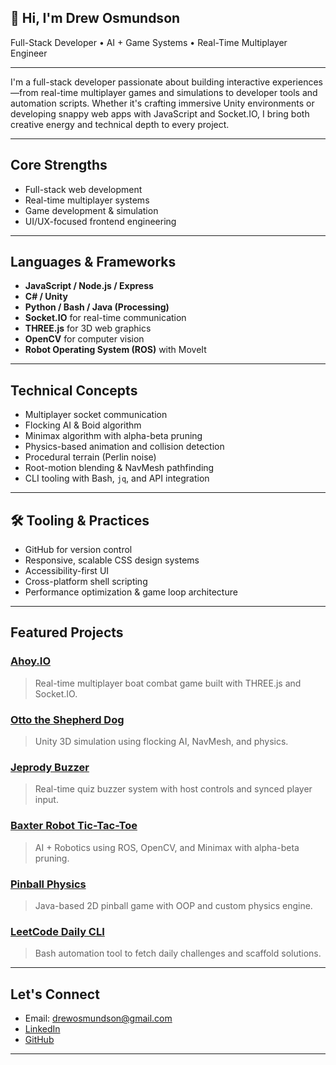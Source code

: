 ## 👋 Hi, I'm Drew Osmundson

Full-Stack Developer • AI + Game Systems • Real-Time Multiplayer Engineer

---

I'm a full-stack developer passionate about building interactive experiences—from real-time multiplayer games and simulations to developer tools and automation scripts. Whether it's crafting immersive Unity environments or developing snappy web apps with JavaScript and Socket.IO, I bring both creative energy and technical depth to every project.

---

## Core Strengths

- Full-stack web development  
- Real-time multiplayer systems  
- Game development & simulation  
- UI/UX-focused frontend engineering

---

## Languages & Frameworks

- **JavaScript / Node.js / Express**  
- **C# / Unity**  
- **Python / Bash / Java (Processing)**  
- **Socket.IO** for real-time communication  
- **THREE.js** for 3D web graphics  
- **OpenCV** for computer vision  
- **Robot Operating System (ROS)** with MoveIt

---

## Technical Concepts

- Multiplayer socket communication  
- Flocking AI & Boid algorithm  
- Minimax algorithm with alpha-beta pruning  
- Physics-based animation and collision detection  
- Procedural terrain (Perlin noise)  
- Root-motion blending & NavMesh pathfinding  
- CLI tooling with Bash, `jq`, and API integration

---

## 🛠 Tooling & Practices

- GitHub for version control  
- Responsive, scalable CSS design systems  
- Accessibility-first UI  
- Cross-platform shell scripting  
- Performance optimization & game loop architecture

---

## Featured Projects

### [Ahoy.IO](#)
> Real-time multiplayer boat combat game built with THREE.js and Socket.IO.

### [Otto the Shepherd Dog](#)
> Unity 3D simulation using flocking AI, NavMesh, and physics.

### [Jeprody Buzzer](#)
> Real-time quiz buzzer system with host controls and synced player input.

### [Baxter Robot Tic-Tac-Toe](#)
> AI + Robotics using ROS, OpenCV, and Minimax with alpha-beta pruning.

### [Pinball Physics](#)
> Java-based 2D pinball game with OOP and custom physics engine.

### [LeetCode Daily CLI](#)
> Bash automation tool to fetch daily challenges and scaffold solutions.

---

## Let's Connect

<!--- Portfolio: [drewosmundson.dev](https://your-portfolio-url.com)  -->
- Email: [drewosmundson@gmail.com](mailto:drewosmundson@gmail.com)  
- [LinkedIn](https://linkedin.com/in/drewosmundson)  
- [GitHub](https://github.com/drewosmundson)

---






<!--
**drewosmundson/drewosmundson** is a ✨ _special_ ✨ repository because its `README.md` (this file) appears on your GitHub profile.

Here are some ideas to get you started:

- 🔭 I’m currently working on ...
- 🌱 I’m currently learning ...
- 👯 I’m looking to collaborate on ...
- 🤔 I’m looking for help with ...
- 💬 Ask me about ...
- 📫 How to reach me: ...
- 😄 Pronouns: ...
- ⚡ Fun fact: ...
-->
